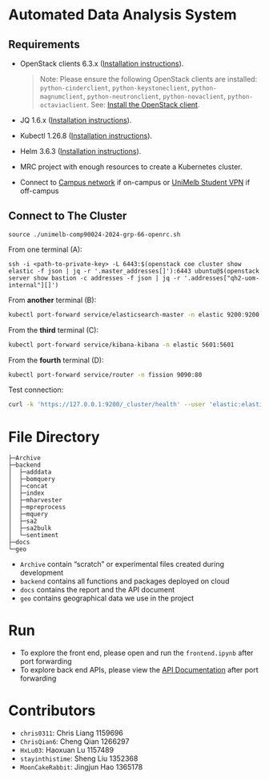 # **Automated Data Analysis System**

## Requirements

- OpenStack clients 6.3.x ([Installation instructions](https://docs.openstack.org/newton/user-guide/common/cli-install-openstack-command-line-clients.html)).

  > Note: Please ensure the following OpenStack clients are installed: `python-cinderclient`, `python-keystoneclient`, `python-magnumclient`, `python-neutronclient`, `python-novaclient`, `python-octaviaclient`. See: [Install the OpenStack client](https://docs.openstack.org/newton/user-guide/common/cli-install-openstack-command-line-clients.html).

- JQ 1.6.x ([Installation instructions](https://jqlang.github.io/jq/download/)).

- Kubectl 1.26.8 ([Installation instructions](https://kubernetes.io/docs/tasks/tools/)).

- Helm 3.6.3 ([Installation instructions](https://helm.sh/docs/intro/install/)).

- MRC project with enough resources to create a Kubernetes cluster.

- Connect to [Campus network](https://studentit.unimelb.edu.au/wifi-vpn#uniwireless) if on-campus or [UniMelb Student VPN](https://studentit.unimelb.edu.au/wifi-vpn#vpn) if off-campus

## Connect to The Cluster

```
source ./unimelb-comp90024-2024-grp-66-openrc.sh
```

From one terminal (A):

```shell
ssh -i <path-to-private-key> -L 6443:$(openstack coe cluster show elastic -f json | jq -r '.master_addresses[]'):6443 ubuntu@$(openstack server show bastion -c addresses -f json | jq -r '.addresses["qh2-uom-internal"][]')
```

From **another** terminal (B):

```sh
kubectl port-forward service/elasticsearch-master -n elastic 9200:9200 
```

From the **third** terminal (C):

```sh
kubectl port-forward service/kibana-kibana -n elastic 5601:5601
```

From the **fourth** terminal (D):

```sh
kubectl port-forward service/router -n fission 9090:80
```

Test connection:

```sh
curl -k 'https://127.0.0.1:9200/_cluster/health' --user 'elastic:elastic' | jq '.' 
```

# File Directory

```
├─Archive
├─backend
│  ├─adddata
│  ├─bomquery
│  ├─concat
│  ├─index
│  ├─mharvester
│  ├─mpreprocess
│  ├─mquery
│  ├─sa2
│  ├─sa2bulk
│  └─sentiment
├─docs
└─geo
```

- `Archive` contain “scratch” or experimental files created during development
- `backend` contains all functions and packages deployed on cloud
- `docs` contains the report and the API document
- `geo` contains geographical data we use in the project

# Run

- To explore the front end, please open and run the `frontend.ipynb` after port forwarding
- To explore back end APIs, please view the [API Documentation](https://github.com/chris0311/COMP90024-Project2/blob/main/API%20Document.md) after port forwarding

# Contributors

- `chris0311`: Chris Liang 1159696
- `ChrisQian6`: Cheng Qian 1266297
- `HxLu03`: Haoxuan Lu 1157489
- `stayinthistime`: Sheng Liu 1352368
- `MoonCakeRabbit`: Jingjun Hao 1365178

